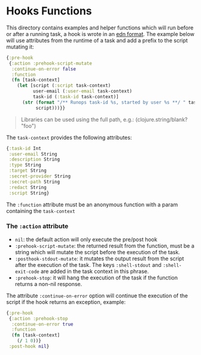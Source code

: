 # Hooks Functions

This directory contains examples and helper functions which will run before or after a running task, a hook is wrote in an [edn format](https://github.com/edn-format/edn). The example below will use attributes from the runtime of a task and add a prefix to the script mutating it:

```clj
{:pre-hook
 {:action :prehook-script-mutate
  :continue-on-error false
  :function
  (fn [task-context]
    (let [script (:script task-context)
          user-email (:user-email task-context)
          task-id (:task-id task-context)]
      (str (format "/** Runops task-id %s, started by user %s **/ " task-id user-email)
           script)))}}

```

> Libraries can be used using the full path, e.g.: (clojure.string/blank? "foo")

The `task-context` provides the following attributes:

```clj
{:task-id Int
 :user-email String
 :description String
 :type String
 :target String
 :secret-provider String
 :secret-path String
 :redact String
 :script String}
```
The `:function` attribute must be an anonymous function with a param containing the `task-context`

### The `:action` attribute

- `nil`: the default action will only execute the pre/post hook
- `:prehook-script-mutate`: the returned result from the function, must be a string which will mutate the script before the execution of the task.
- `:posthook-stdout-mutate`: it mutates the output result from the script after the execution of the task. The keys `:shell-stdout` and `:shell-exit-code` are added in the task context in this phrase.
- `:prehook-stop`: it will hang the execution of the task if the function returns a non-nil response.

The attribute `:continue-on-error` option will continue the execution of the script if the hook returns an exception, example:

```clj
{:pre-hook
 {:action :prehook-stop
  :continue-on-error true
  :function
  (fn [task-context]
    (/ 1 0))}
 :post-hook nil}
```
